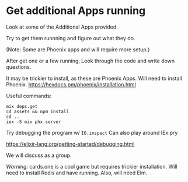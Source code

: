 # Get additional Apps running

Look at some of the Additional Apps provided.

Try to get them runnning and figure out what they do.

(Note: Some are Phoenix apps and will require more setup.)

After get one or a few running,
Look through the code and write down questions.

It may be trickier to install, as these are Phoenix Apps.
Will need to install Phoenix.
https://hexdocs.pm/phoenix/installation.html

Useful commands:

```
mix deps.get
cd assets && npm install
cd ..
iex -S mix phx.server
```

Try debugging the program w/ `IO.inspect`
Can also play around IEx.pry

https://elixir-lang.org/getting-started/debugging.html

We will discuss as a group.

_Warning:_ cards.one is a cool game but requires trickier installation.
Will need to install Redis and have running.
Also, will need Elm.
